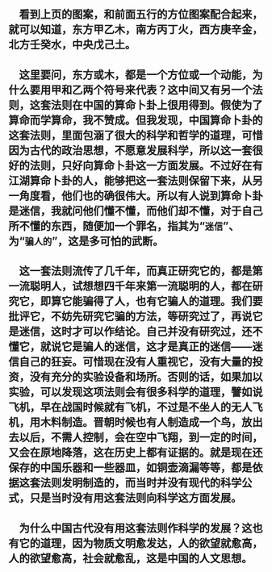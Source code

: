 &emsp;看到上页的图案，和前面五行的方位图案配合起来，就可以知道，东方甲乙木，南方丙丁火，西方庚辛金，北方壬癸水，中央戊己土。
---
&emsp;这里要问，东方或木，都是一个方位或一个动能，为什么要用甲和乙两个符号来代表？这中间又有另一个法则，这套法则在中国的算命卜卦上很用得到。假使为了算命而学算命，我不赞成。但我发现，中国算命卜卦的这套法则，里面包涵了很大的科学和哲学的道理，可惜因为古代的政治思想，不愿意发展科学，所以这一套很好的法则，只好向算命卜卦这一方面发展。不过好在有江湖算命卜卦的人，能够把这一套法则保留下来，从另一角度看，他们也的确很伟大。所以有人说到算命卜卦是迷信，我就问他们懂不懂，而他们却不懂，对于自己所不懂的东西，随便加一个罪名，指其为“``迷信``”、为“``骗人的``”，这是多可怕的武断。
---
&emsp;这一套法则流传了几千年，而真正研究它的，都是第一流聪明人，试想想四千年来第一流聪明的人，都在研究它，即算它能骗得了人，也有它骗人的道理。我们要批评它，不妨先研究它骗的方法，等研究过了，再说它是迷信，这时才可以作结论。自己并没有研究过，还不懂它，就说它是骗人的迷信，这才是真正的迷信——迷信自己的狂妄。可惜现在没有人重视它，没有大量的投资，没有充分的实验设备和场所。否则的话，如果加以实验，可以发现这项法则会有很多科学的道理，譬如说飞机，早在战国时候就有飞机，不过是不坐人的无人飞机，用木料制造。晋朝时候也有人制造成一个鸟，放出去以后，不需人控制，会在空中飞翔，到一定的时间，又会在原地降落，这在历史上都有证据的。就是现在还保存的中国乐器和一些器皿，如铜壶滴漏等等，都是依据这套法则发明制造的，而当时并没有现代的科学公式，只是当时没有用这套法则向科学这方面发展。
---
&emsp;为什么中国古代没有用这套法则作科学的发展？这也有它的道理，因为物质文明愈发达，人的欲望就愈高，人的欲望愈高，社会就愈乱，这是中国的人文思想。
---
